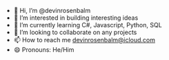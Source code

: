 - 👋 Hi, I’m @devinrosenbalm
- 👀 I’m interested in building interesting ideas
- 🌱 I’m currently learning C#, Javascript, Python, SQL
- 💞️ I’m looking to collaborate on any projects 
- 📫 How to reach me devinrosenbalm@icloud.com
- 😄 Pronouns: He/Him

<!---
devinrosenbalm/devinrosenbalm is a ✨ special ✨ repository because its `README.md` (this file) appears on your GitHub profile.
You can click the Preview link to take a look at your changes.
--->
